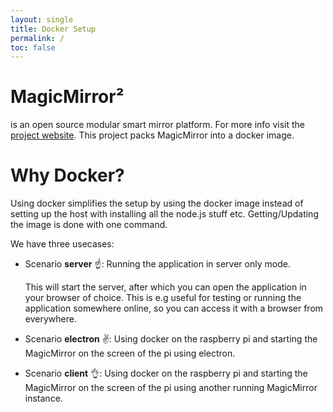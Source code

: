 ```yaml
---
layout: single
title: Docker Setup
permalink: /
toc: false
---
```


# MagicMirror²

is an open source modular smart mirror platform. For more info visit the [project website](https://github.com/MichMich/MagicMirror). This project packs MagicMirror into a docker image.

# Why Docker?

Using docker simplifies the setup by using the docker image instead of setting up the host with installing all the node.js stuff etc.
Getting/Updating the image is done with one command.

We have three usecases:
- Scenario **server** ☝️: Running the application in server only mode.

  This will start the server, after which you can open the application in your browser of choice.
  This is e.g useful for testing or running the application somewhere online, so you can access it with a browser from everywhere.

- Scenario **electron** ✌️: Using docker on the raspberry pi and starting the MagicMirror on the screen of the pi using electron.

- Scenario **client** 👌: Using docker on the raspberry pi and starting the MagicMirror on the screen of the pi using another running MagicMirror instance.

